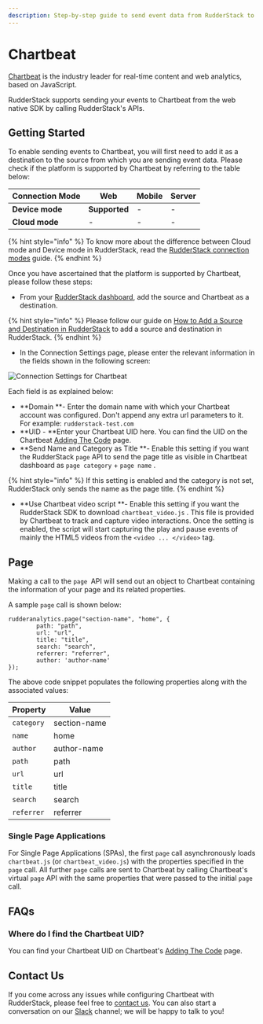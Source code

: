 ```yaml
---
description: Step-by-step guide to send event data from RudderStack to Chartbeat.
---
```


# Chartbeat

[Chartbeat](https://chartbeat.com) is the industry leader for real-time content and web analytics, based on JavaScript.

RudderStack supports sending your events to Chartbeat from the web native SDK by calling RudderStack's APIs.

## Getting Started

To enable sending events to Chartbeat, you will first need to add it as a destination to the source from which you are sending event data. Please check if the platform is supported by Chartbeat by referring to the table below:

| **Connection Mode** | **Web**       | **Mobile** | **Server** |
| ------------------- | ------------- | ---------- | ---------- |
| **Device mode**     | **Supported** | -          | -          |
| **Cloud mode**      | -             | -          | -          |

{% hint style="info" %}
To know more about the difference between Cloud mode and Device mode in RudderStack, read the [RudderStack connection modes](https://docs.rudderstack.com/get-started/rudderstack-connection-modes) guide.
{% endhint %}

Once you have ascertained that the platform is supported by Chartbeat, please follow these steps:

* From your [RudderStack dashboard](https://app.rudderlabs.com), add the source and Chartbeat as a destination.

{% hint style="info" %}
Please follow our guide on [How to Add a Source and Destination in RudderStack](https://docs.rudderstack.com/how-to-guides/adding-source-and-destination-rudderstack) to add a source and destination in RudderStack.
{% endhint %}

* In the Connection Settings page, please enter the relevant information in the fields shown in the following screen:

![Connection Settings for Chartbeat](<../../.gitbook/assets/image (18).png>)

 Each field is as explained below:

* **Domain **- Enter the domain name with which your Chartbeat account was configured. Don't append any extra url parameters to it. For example: `rudderstack-test.com`
* **UID - **Enter your Chartbeat UID here. You can find the UID on the Chartbeat [Adding The Code](https://chartbeat.com/docs/adding_the_code/) page.
* **Send Name and Category as Title **- Enable this setting if you want the RudderStack `page` API to send the page title as visible in Chartbeat dashboard as `page category` + `page name` .

{% hint style="info" %}
If this setting is enabled and the category is not set, RudderStack only sends the name as the page title.
{% endhint %}

* **Use Chartbeat video script **- Enable this setting if you want the RudderStack SDK to download `chartbeat_video.js` . This file is provided by Chartbeat to track and capture video interactions. Once the setting is enabled, the script will start capturing the play and pause events of mainly the HTML5 videos from the `<video ... </video>` tag.

## Page

Making a call to the `page `API will send out an object to Chartbeat containing the information of your page and its related properties. 

A sample `page` call is shown below:

```
rudderanalytics.page("section-name", "home", {
        path: "path",
        url: "url",
        title: "title",
        search: "search",
        referrer: "referrer",
        author: 'author-name'
});
```

The above code snippet populates the following properties along with the associated values:

| Property   | Value        |
| ---------- | ------------ |
| `category` | section-name |
| `name`     | home         |
| `author`   | author-name  |
| `path`     | path         |
| `url`      | url          |
| `title`    | title        |
| `search`   | search       |
| `referrer` | referrer     |

### Single Page Applications

For Single Page Applications (SPAs), the first `page` call asynchronously loads `chartbeat.js` (or `chartbeat_video.js`) with the properties specified in the `page` call. All further `page` calls are sent to Chartbeat by calling Chartbeat's virtual `page` API with the same properties that were passed to the initial `page` call.

## FAQs

### Where do I find the Chartbeat UID?

You can find your Chartbeat UID on Chartbeat's [Adding The Code](https://chartbeat.com/docs/adding_the_code/) page.

## Contact Us

If you come across any issues while configuring Chartbeat with RudderStack, please feel free to [contact us](mailto:%20docs@rudderstack.com). You can also start a conversation on our [Slack](https://resources.rudderstack.com/join-rudderstack-slack) channel; we will be happy to talk to you!
